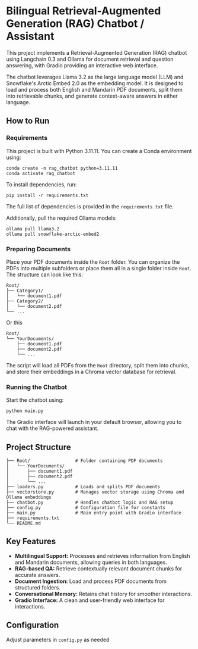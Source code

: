 # Bilingual Retrieval-Augmented Generation (RAG) Chatbot / Assistant 

This project implements a Retrieval-Augmented Generation (RAG) chatbot using Langchain 0.3 and Ollama for document retrieval and question answering, with Gradio providing an interactive web interface.

The chatbot leverages Llama 3.2 as the large language model (LLM) and Snowflake's Arctic Embed 2.0 as the embedding model. It is designed to load and process both English and Mandarin PDF documents, split them into retrievable chunks, and generate context-aware answers in either language.

## How to Run

### Requirements

This project is built with Python 3.11.11. You can create a Conda environment using:

```
conda create -n rag_chatbot python=3.11.11
conda activate rag_chatbot
```

To install dependencies, run:

```
pip install -r requirements.txt
```

The full list of dependencies is provided in the `requirements.txt` file.

Additionally, pull the required Ollama models:

```
ollama pull llama3.2
ollama pull snowflake-arctic-embed2
```

### Preparing Documents

Place your PDF documents inside the `Root` folder. You can organize the PDFs into multiple subfolders or place them all in a single folder inside `Root`. The structure can look like this:

```
Root/
├── Category1/
│   └── document1.pdf
├── Category2/
│   └── document2.pdf
└── ...
```
Or this
```
Root/
└── YourDocuments/
    ├── document1.pdf
    ├── document2.pdf
    └── ...
```

The script will load all PDFs from the `Root` directory, split them into chunks, and store their embeddings in a Chroma vector database for retrieval.

### Running the Chatbot

Start the chatbot using:

```
python main.py
```

The Gradio interface will launch in your default browser, allowing you to chat with the RAG-powered assistant.

## Project Structure

```
├── Root/                 # Folder containing PDF documents
│   └── YourDocuments/
│       ├── document1.pdf
│       ├── document2.pdf
│       └── ...
├── loaders.py            # Loads and splits PDF documents
├── vectorstore.py        # Manages vector storage using Chroma and Ollama embeddings
├── chatbot.py            # Handles chatbot logic and RAG setup
├── config.py             # Configuration file for constants
├── main.py               # Main entry point with Gradio interface
├── requirements.txt      
└── README.md             
```

## Key Features

- **Multilingual Support:** Processes and retrieves information from English and Mandarin documents, allowing queries in both languages.
- **RAG-based QA:** Retrieve contextually relevant document chunks for accurate answers.
- **Document Ingestion:** Load and process PDF documents from structured folders.
- **Conversational Memory:** Retains chat history for smoother interactions.
- **Gradio Interface:** A clean and user-friendly web interface for interactions.

## Configuration

Adjust parameters in `config.py` as needed

